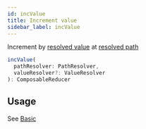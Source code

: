 ```yaml
---
id: incValue
title: Increment value
sidebar_label: incValue
---
```


Increment by [resolved value](/docs/api/valueResolver) at [resolved path](/docs/api/pathResolver)

```ts
incValue(
  pathResolver: PathResolver,
  valueResolver?: ValueResolver
): ComposableReducer
```

## Usage

See [Basic](/docs/basic/createReducer#incrementdecrement-value)

